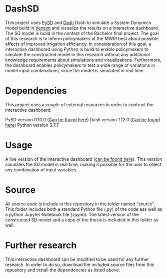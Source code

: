 # DashSD
This project uses <a href="https://pysd.readthedocs.io/en/master/">PySD</a> and <a href="https://dash.plotly.com/">Dash</a> Dash to simulate a System Dynymics model build in <a href="https://vensim.com/">Vensim</a> and visualize the results on a interactive dashboard. The SD model is build in the context of the Bachelor final project. The goal of this research is to inform policymakers at the MWRI best about possible effects of improved irrigation efficiency. In consideration of this goal, a interactive dashboard using Python is build to enable policymakers to simulate the constructed model in this research without any additional knowledge requirements about simulations and visualizations. Furthermore, the dashboard enables policymakers to test a wide range of variations in model input combinations, since the model is simulated in real time.

# Dependencies
This project uses a couple of external resources in order to contruct the interactive dashboard:

PySD version 0.10.0 (<a href="https://pysd.readthedocs.io/en/master/">Can be found here</a>)
Dash version 1.12.0 (<a href="https://dash.plotly.com/">Can be found here</a>)
Python version 3.7.7

# Usage
A live version of the interactive dashboard (<a href="https://dash.plotly.com/">can be found here</a>). This version simulates the SD model in real time, making it possible for the user to select any combination of input variables. 

# Source
All source code is include in this repository in the folder named “source”. This folder includes both a standard Python file (.py) of the code ass well as a python Jupyter Notebook file (.ipynb). The latest version of the constructed SD model and a copy of the thesis is included in this folder as well. 

# Further research
This interactive dashboard can be modified to be used for any further research. In order to do so, download the included source files from this repository and install the dependencies as listed above. 
